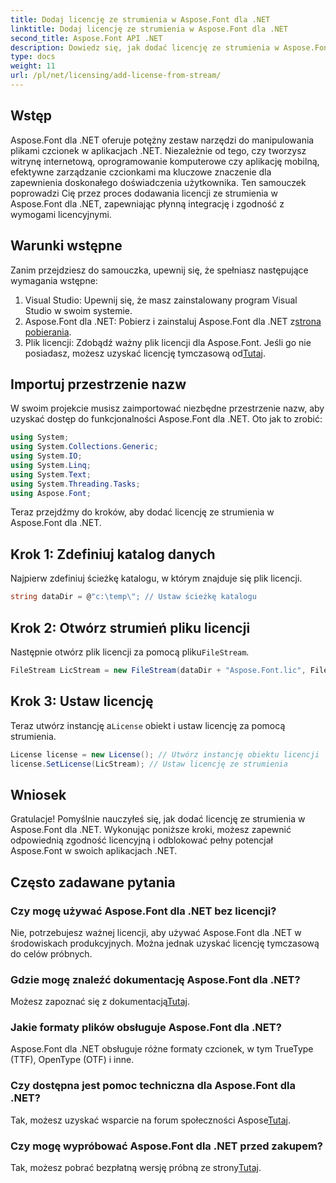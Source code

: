```yaml
---
title: Dodaj licencję ze strumienia w Aspose.Font dla .NET
linktitle: Dodaj licencję ze strumienia w Aspose.Font dla .NET
second_title: Aspose.Font API .NET
description: Dowiedz się, jak dodać licencję ze strumienia w Aspose.Font dla .NET. Zapewnij zgodność z licencjami i odblokuj możliwości manipulacji czcionkami bez wysiłku.
type: docs
weight: 11
url: /pl/net/licensing/add-license-from-stream/
---
```

## Wstęp
Aspose.Font dla .NET oferuje potężny zestaw narzędzi do manipulowania plikami czcionek w aplikacjach .NET. Niezależnie od tego, czy tworzysz witrynę internetową, oprogramowanie komputerowe czy aplikację mobilną, efektywne zarządzanie czcionkami ma kluczowe znaczenie dla zapewnienia doskonałego doświadczenia użytkownika. Ten samouczek poprowadzi Cię przez proces dodawania licencji ze strumienia w Aspose.Font dla .NET, zapewniając płynną integrację i zgodność z wymogami licencyjnymi.
## Warunki wstępne
Zanim przejdziesz do samouczka, upewnij się, że spełniasz następujące wymagania wstępne:
1. Visual Studio: Upewnij się, że masz zainstalowany program Visual Studio w swoim systemie.
2.  Aspose.Font dla .NET: Pobierz i zainstaluj Aspose.Font dla .NET z[strona pobierania](https://releases.aspose.com/font/net/).
3.  Plik licencji: Zdobądź ważny plik licencji dla Aspose.Font. Jeśli go nie posiadasz, możesz uzyskać licencję tymczasową od[Tutaj](https://purchase.aspose.com/temporary-license/).

## Importuj przestrzenie nazw
W swoim projekcie musisz zaimportować niezbędne przestrzenie nazw, aby uzyskać dostęp do funkcjonalności Aspose.Font dla .NET. Oto jak to zrobić:
```csharp
using System;
using System.Collections.Generic;
using System.IO;
using System.Linq;
using System.Text;
using System.Threading.Tasks;
using Aspose.Font;
```
Teraz przejdźmy do kroków, aby dodać licencję ze strumienia w Aspose.Font dla .NET.
## Krok 1: Zdefiniuj katalog danych
Najpierw zdefiniuj ścieżkę katalogu, w którym znajduje się plik licencji.
```csharp
string dataDir = @"c:\temp\"; // Ustaw ścieżkę katalogu
```
## Krok 2: Otwórz strumień pliku licencji
 Następnie otwórz plik licencji za pomocą pliku`FileStream`.
```csharp
FileStream LicStream = new FileStream(dataDir + "Aspose.Font.lic", FileMode.Open); // Otwórz strumień pliku licencji
```
## Krok 3: Ustaw licencję
 Teraz utwórz instancję a`License` obiekt i ustaw licencję za pomocą strumienia.
```csharp
License license = new License(); // Utwórz instancję obiektu licencji
license.SetLicense(LicStream); // Ustaw licencję ze strumienia
```

## Wniosek
Gratulacje! Pomyślnie nauczyłeś się, jak dodać licencję ze strumienia w Aspose.Font dla .NET. Wykonując poniższe kroki, możesz zapewnić odpowiednią zgodność licencyjną i odblokować pełny potencjał Aspose.Font w swoich aplikacjach .NET.
## Często zadawane pytania
### Czy mogę używać Aspose.Font dla .NET bez licencji?
Nie, potrzebujesz ważnej licencji, aby używać Aspose.Font dla .NET w środowiskach produkcyjnych. Można jednak uzyskać licencję tymczasową do celów próbnych.
### Gdzie mogę znaleźć dokumentację Aspose.Font dla .NET?
 Możesz zapoznać się z dokumentacją[Tutaj](https://reference.aspose.com/font/net/).
### Jakie formaty plików obsługuje Aspose.Font dla .NET?
Aspose.Font dla .NET obsługuje różne formaty czcionek, w tym TrueType (TTF), OpenType (OTF) i inne.
### Czy dostępna jest pomoc techniczna dla Aspose.Font dla .NET?
 Tak, możesz uzyskać wsparcie na forum społeczności Aspose[Tutaj](https://forum.aspose.com/c/font/41).
### Czy mogę wypróbować Aspose.Font dla .NET przed zakupem?
 Tak, możesz pobrać bezpłatną wersję próbną ze strony[Tutaj](https://releases.aspose.com/).